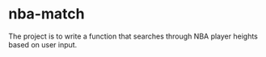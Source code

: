 # nba-match
The project is to write a function that searches through NBA player heights based on user input.
